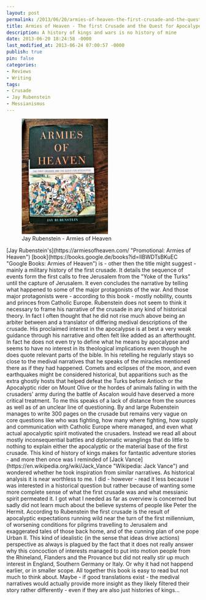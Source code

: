 ```yaml
---
layout: post
permalink: /2013/06/20/armies-of-heaven-the-first-crusade-and-the-quest-for-apocalype-by-jay-rubenstein/
title: Armies of Heaven - The first Crusade and the Quest for Apocalype by Jay Rubenstein
description: A history of kings and wars is no history of mine
date: 2013-06-20 18:24:58 -0000
last_modified_at: 2013-06-24 07:00:57 -0000
publish: true
pin: false
categories:
- Reviews
- Writing
tags:
- Crusade
- Jay Rubenstein
- Messianismus
---
```

<figure>
  <a href="/assets/wp-content/uploads/2013/06/armiesofheaven.jpg" target="_blank"><img src="/assets/wp-content/uploads/2013/06/armiesofheaven-225x300.jpg" alt="Jay Rubenstein - Armies of Heaven"></a>
  <figcaption>Jay Rubenstein - Armies of Heaven</figcaption>
</figure>
[Jay Rubenstein's](https://armiesofheaven.com/ "Promotional: Armies of Heaven") [book](https://books.google.de/books?id=lIBWDTsBKuEC "Google Books: Armies of Heaven") is - other then the title might suggest - mainly a military history of the first crusade. It details the sequence of events form the first calls to free Jerusalem from the "Yoke of the Turks" until the capture of Jerusalem. It even concludes the narrative by telling what happened to some of the major protagonists of the war. And those major protagonists were - according to this book - mostly nobility, counts and princes from Catholic Europe. Rubenstein does not seem to think it necessary to frame his narrative of the crusade in any kind of historical theory. In fact I often thought that he did not rise much above being an arbiter between and a translator of differing medival descriptions of the crusade. His proclaimed interest in the apocalypse is at best a very weak guidance through his narrative and often felt like added as an afterthought. In fact he does not even try to define what he means by apocalypse and seems to have no interest in its theological implications even though he does quote relevant parts of the bible. In his retelling he regularly stays so close to the medival narratives that he speaks of the miracles mentioned there as if they had happened. Comets and eclipses of the moon, and even earthquakes might be considered historical, but apparitions such as the extra ghostly hosts that helped defeat the Turks before Antioch or the Apocalyptic rider on Mount Olive or the hordes of animals falling in with the crusaders' army during the battle of Ascalon would have deserved a more critical treatment. To me this speaks of a lack of distance from the sources as well as of an unclear line of questioning. By and large Rubenstein manages to write 300 pages on the crusade but remains very vague on core questions like who was fighting, how many where fighting, how supply and communication with Catholic Europe where managed, and even what actual apocalyptic spirit motivated the crusaders. Instead we read all about mostly inconsequential battles and diplomatic wranglings that do little to nothing to explain either the apocalyptic or the material base of the first crusade. This kind of history of kings makes for fantastic adventure stories - and more then once was I reminded of [Jack Vance](https://en.wikipedia.org/wiki/Jack_Vance "Wikipedia: Jack Vance") and wondered whether he took inspiration from similar narratives. As historical analysis it is near worthless to me. I did - however - read it less because I was interested in a historical question but rather because of wanting some more complete sense of what the first crusade was and what messianic spirit permeated it. I got what I needed as far as overview is concerned but sadly did not learn much about the believe systems of people like Peter the Hermit. According to Rubenstein the first crusade is the result of apocalyptic expectations running wild near the turn of the first millennium, of worsening conditions for pilgrims travelling to Jerusalem and exaggerated tales of those back home, and of the cunning plan of one pope Urban II. This kind of idealistic (in the sense that ideas drive actions) perspective as always is plagued by the fact that it does not really answer why this concoction of interests managed to put into motion people from the Rhineland, Flanders and the Provance but did not really stir up much interest in England, Southern Germany or Italy. Or why it had not happend earlier, or in smaller scope. All together this book is easy to read but not much to think about. Maybe - if good translations exist - the medival narratives would actually provide more insight as they likely filtered their story rather differently - even if they are also just histories of kings...
